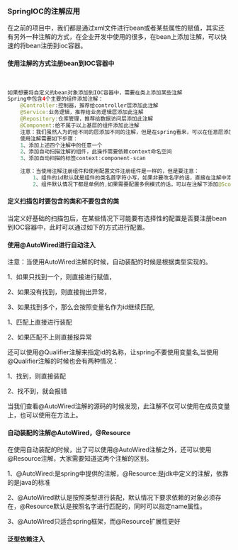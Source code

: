 ### SpringIOC的注解应用

 在之前的项目中，我们都是通过xml文件进行bean或者某些属性的赋值，其实还有另外一种注解的方式，在企业开发中使用的很多，在bean上添加注解，可以快速的将bean注册到ioc容器。

#### 使用注解的方式注册bean到IOC容器中

​	

```java
如果想要将自定义的bean对象添加到IOC容器中，需要在类上添加某些注解
Spring中包含4个主要的组件添加注解：
    @Controller:控制器，推荐给controller层添加此注解
    @Service:业务逻辑，推荐给业务逻辑层添加此注解
    @Repository:仓库管理，推荐给数据访问层添加此注解
    @Component:给不属于以上基层的组件添加此注解
    注意：我们虽然人为的给不同的层添加不同的注解，但是在spring看来，可以在任意层添加任意注解;spring底层是不会给具体的层次验证注解，这样写的目的只是为了提高可读性，最偷懒的方式就是给所有想交由IOC容器管理的bean对象添加component注解
    使用注解需要如下步骤：
    1、添加上述四个注解中的任意一个
    2、添加自动扫描注解的组件，此操作需要依赖context命名空间
    3、添加自动扫描的标签context:component-scan

	注意：当使用注解注册组件和使用配置文件注册组件是一样的，但是要注意：
		1、组件的id默认就是组件的类名首字符小写，如果非要改名字的话，直接在注解中添加即可
		2、组件默认情况下都是单例的,如果需要配置多例模式的话，可以在注解下添加@Scope注解
```

#### 定义扫描包时要包含的类和不要包含的类

 当定义好基础的扫描包后，在某些情况下可能要有选择性的配置是否要注册bean到IOC容器中，此时可以通过如下的方式进行配置。

#### 使用@AutoWired进行自动注入

注意：当使用AutoWired注解的时候，自动装配的时候是根据类型实现的。

 1、如果只找到一个，则直接进行赋值，

 2、如果没有找到，则直接抛出异常，

 3、如果找到多个，那么会按照变量名作为id继续匹配,

 1、匹配上直接进行装配

 2、如果匹配不上则直接报异常



还可以使用@Qualifier注解来指定id的名称，让spring不要使用变量名,当使用@Qualifier注解的时候也会有两种情况：

 1、找到，则直接装配

 2、找不到，就会报错



当我们查看@AutoWired注解的源码的时候发现，此注解不仅可以使用在成员变量上，也可以使用在方法上。

#### 自动装配的注解@AutoWired，@Resource

在使用自动装配的时候，出了可以使用@AutoWired注解之外，还可以使用@Resource注解，大家需要知道这两个注解的区别。

 1、@AutoWired:是spring中提供的注解，@Resource:是jdk中定义的注解，依靠的是java的标准

 2、@AutoWired默认是按照类型进行装配，默认情况下要求依赖的对象必须存在，@Resource默认是按照名字进行匹配的，同时可以指定name属性。

 3、@AutoWired只适合spring框架，而@Resource扩展性更好

#### 泛型依赖注入



